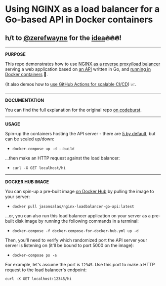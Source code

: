 # Using NGINX as a load balancer for a Go-based API in Docker containers

## h/t to [@zerefwayne](https://github.com/zerefwayne) for the [idea](https://github.com/zerefwayne/load-balancing-go-api-nginx)🔥🔥🔥!

***
**PURPOSE**

This repo demonstrates how to use [NGINX as a reverse proxy/load balancer](https://github.com/jasonsalas/nginx-loadbalancer-go-api/blob/main/nginx/nginx.conf) serving a web application based on [an API](https://github.com/jasonsalas/nginx-loadbalancer-go-api/blob/main/main.go) written in Go, and [running in Docker containers](https://github.com/jasonsalas/nginx-loadbalancer-go-api/blob/main/docker-compose.yml) 🔀.

(It also demos how to [use GitHub Actions for scalable CI/CD](https://github.com/jasonsalas/nginx-loadbalancer-go-api/actions/runs/1096460347)) :chart_with_upwards_trend:.

***
**DOCUMENTATION**

You can find the full explanation for the original repo [on codeburst](https://codeburst.io/load-balancing-go-api-with-docker-nginx-digital-ocean-d7f05f7c9b31).


***
**USAGE**

Spin-up the containers hosting the API server - there are [5 by default](https://github.com/jasonsalas/nginx-loadbalancer-go-api/blob/main/docker-compose.yml#L11), but can be scaled up/down: 
- `docker-compose up -d --build`

...then make an HTTP request against the load balancer: 
- `curl -X GET localhost/hi`


***
**DOCKER HUB IMAGE**

You can spin-up a pre-built image [on Docker Hub](https://hub.docker.com/repository/docker/jasonsalas/nginx-loadbalancer-go-api) by pulling the image to your server:
- `docker pull jasonsalas/nginx-loadbalancer-go-api:latest`

...or, you can also run this load balancer application on your server as a pre-built disk image by running the following commands in a terminal:
- `docker-compose -f docker-compose-for-docker-hub.yml up -d`

Then, you'll need to verify which randomized port the API server your server is listening on (it'll be bound to port 5000 on the image):
- `docker-compose ps -a`

For example, let's assume the port is `12345`. Use this port to make a HTTP request to the load balancer's endpoint:

`curl -X GET localhost:12345/hi`
